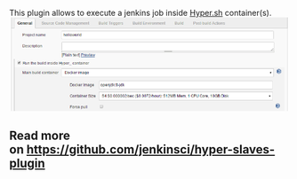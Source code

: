 This plugin allows to execute a jenkins job inside
[Hyper.sh](https://hyper.sh/) container(s).  
![](docs/images/hyper-slaves-general.png)

## Read more on <https://github.com/jenkinsci/hyper-slaves-plugin>
